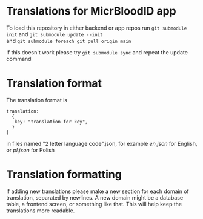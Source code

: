 # Translations for MicrBloodID app
To load this repository in either backend or app repos run
`git submodule init`
and
`git submodule update --init`   
and
`git submodule foreach git pull origin main`   

If this doesn't work please try
`git submodule sync`
and repeat the update command

# Translation format
The translation format is
```{
translation:
  {
   key: "translation for key",
  }
}
```

in files named "2 letter language code".json,
for example *en.json* for English, or *pl.json* for Polish

# Translation formatting
If adding new translations please make a new section for each domain of translation, separated by newlines. A new domain might be a database table, a frontend screen, or something like that. This will help keep the translations more readable.
